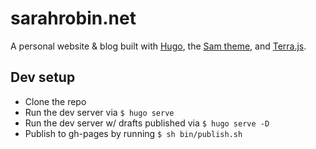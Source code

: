 # sarahrobin.net

A personal website & blog built with [Hugo](https://gohugo.io/), the [Sam theme](https://themes.gohugo.io/hugo-theme-sam/), and [Terra.js](https://rileyjshaw.com/terra/). 

## Dev setup
* Clone the repo
* Run the dev server via `$ hugo serve`
* Run the dev server w/ drafts published via `$ hugo serve -D`
* Publish to gh-pages by running `$ sh bin/publish.sh`

